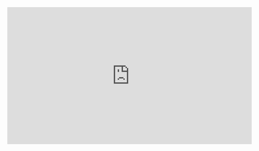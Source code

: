 


<iframe width="560" height="315" src="https://www.youtube.com/embed/UPlyE2OLajE" frameborder="0" allow="accelerometer; autoplay; encrypted-media; gyroscope; picture-in-picture" allowfullscreen></iframe>
